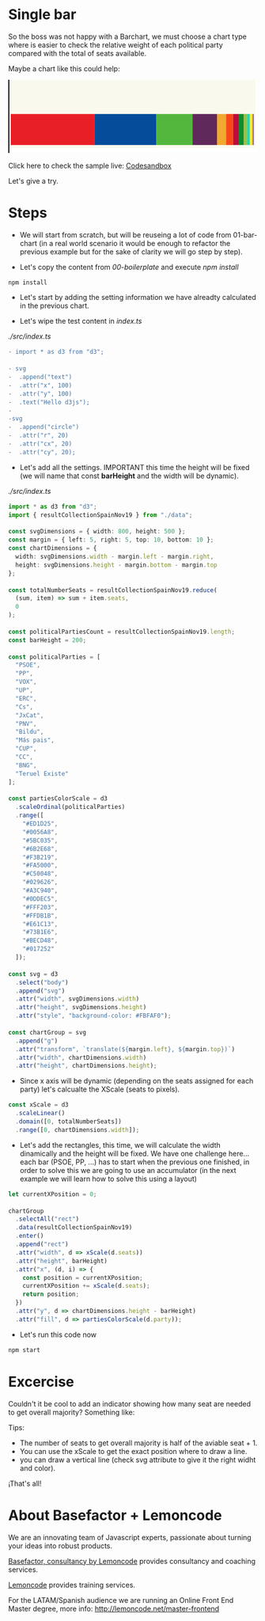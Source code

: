 # Single bar

So the boss was not happy with a Barchart, we must choose a chart type where
is easier to check the relative weight of each political party compared with
the total of seats available.

Maybe a chart like this could help:

![single horizontal stack bar chart](./content/chart.png "single horizontal stack bar chart")

Click here to check the sample live: [Codesandbox](https://codesandbox.io/s/flamboyant-forest-sxyq0)

Let's give a try.

# Steps

- We will start from scratch, but will be reuseing a lot of code from 01-bar-chart
  (in a real world scenario it would be enough to refactor the previous example
  but for the sake of clarity we will go step by step).

- Let's copy the content from _00-boilerplate_ and execute _npm install_

```bash
npm install
```

- Let's start by adding the setting information we have alreadty calculated
  in the previous chart.

- Let's wipe the test content in _index.ts_

_./src/index.ts_

```diff
- import * as d3 from "d3";

- svg
-  .append("text")
-  .attr("x", 100)
-  .attr("y", 100)
-  .text("Hello d3js");
-
-svg
-  .append("circle")
-  .attr("r", 20)
-  .attr("cx", 20)
-  .attr("cy", 20);
```

- Let's add all the settings. IMPORTANT this time the height will be fixed (we will
  name that const **barHeight** and the width will be dynamic).

_./src/index.ts_

```typescript
import * as d3 from "d3";
import { resultCollectionSpainNov19 } from "./data";

const svgDimensions = { width: 800, height: 500 };
const margin = { left: 5, right: 5, top: 10, bottom: 10 };
const chartDimensions = {
  width: svgDimensions.width - margin.left - margin.right,
  height: svgDimensions.height - margin.bottom - margin.top
};

const totalNumberSeats = resultCollectionSpainNov19.reduce(
  (sum, item) => sum + item.seats,
  0
);

const politicalPartiesCount = resultCollectionSpainNov19.length;
const barHeight = 200;

const politicalParties = [
  "PSOE",
  "PP",
  "VOX",
  "UP",
  "ERC",
  "Cs",
  "JxCat",
  "PNV",
  "Bildu",
  "Más pais",
  "CUP",
  "CC",
  "BNG",
  "Teruel Existe"
];

const partiesColorScale = d3
  .scaleOrdinal(politicalParties)
  .range([
    "#ED1D25",
    "#0056A8",
    "#5BC035",
    "#6B2E68",
    "#F3B219",
    "#FA5000",
    "#C50048",
    "#029626",
    "#A3C940",
    "#0DDEC5",
    "#FFF203",
    "#FFDB1B",
    "#E61C13",
    "#73B1E6",
    "#BECD48",
    "#017252"
  ]);

const svg = d3
  .select("body")
  .append("svg")
  .attr("width", svgDimensions.width)
  .attr("height", svgDimensions.height)
  .attr("style", "background-color: #FBFAF0");

const chartGroup = svg
  .append("g")
  .attr("transform", `translate(${margin.left}, ${margin.top})`)
  .attr("width", chartDimensions.width)
  .attr("height", chartDimensions.height);
```

- Since x axis will be dynamic (depending on the seats assigned for each party)
  let's calcualte the XScale (seats to pixels).

```typescript
const xScale = d3
  .scaleLinear()
  .domain([0, totalNumberSeats])
  .range([0, chartDimensions.width]);
```

- Let's add the rectangles, this time, we will calculate the width dinamically and
  the height will be fixed. We have one challenge here... each bar (PSOE, PP, ...)
  has to start when the previous one finished, in order to solve this we are going
  to use an accumulator (in the next example we will learn how to solve
  this using a layout)

```typescript
let currentXPosition = 0;

chartGroup
  .selectAll("rect")
  .data(resultCollectionSpainNov19)
  .enter()
  .append("rect")
  .attr("width", d => xScale(d.seats))
  .attr("height", barHeight)
  .attr("x", (d, i) => {
    const position = currentXPosition;
    currentXPosition += xScale(d.seats);
    return position;
  })
  .attr("y", d => chartDimensions.height - barHeight)
  .attr("fill", d => partiesColorScale(d.party));
```
- Let's run this code now

```bash
npm start
```

# Excercise

Couldn't it be cool to add an indicator showing how many seat are needed to
get overall majority? Something like:

Tips:

- The number of seats to get overall majority is half of the aviable seat + 1.
- You can use the xScale to get the exact position where to draw a line.
- you can draw a vertical line (check svg attribute to give it the right
  widht and color).

¡That's all!

# About Basefactor + Lemoncode

We are an innovating team of Javascript experts, passionate about turning your ideas into robust products.

[Basefactor, consultancy by Lemoncode](http://www.basefactor.com) provides consultancy and coaching services.

[Lemoncode](http://lemoncode.net/services/en/#en-home) provides training services.

For the LATAM/Spanish audience we are running an Online Front End Master degree, more info: http://lemoncode.net/master-frontend
